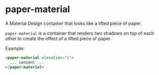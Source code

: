 # paper-material
A Material Design container that looks like a lifted piece of paper.

`paper-material` is a container that renders two shadows on top of each other to
create the effect of a lifted piece of paper.

Example:

```html
<paper-material elevation="1">
  ... content ...
</paper-material>
```

